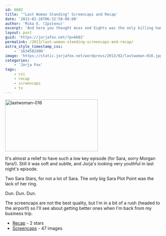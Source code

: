 ```yaml
---
id: 6682
title: '"Last Woman Standing" Screencaps and Recap'
date: '2013-02-28T06:32:58-08:00'
author: 'Mika E. (Ipstenu)'
excerpt: 'And here you thought Aces and Eights was the only killing hand in Poker.'
layout: post
guid: 'https://jorjafox.net/?p=6682'
permalink: /2013/last-woman-standing-screencaps-and-recap/
astra_style_timestamp_css:
    - '1634581990'
image: 'https://static.jorjafox.net/wordpress/2013/02/lastwoman-016.jpg'
categories:
    - 'Jorja Fox'
tags:
    - csi
    - recap
    - screencaps
    - tv
---
```


<a href="//static.jorjafox.net/wordpress/2013/02/lastwoman-016.jpg"><img class="alignleft size-medium wp-image-6683" alt="lastwoman-016" src="//static.jorjafox.net/wordpress/2013/02/lastwoman-016-300x168.jpg" width="300" height="168" /></a>

It's almost a relief to have such a low key episode (for Sara, sorry Morgan fans!). Still it was soft and subtle, and Jorja's looking very youthful in last night's episode.

Two Sara Stars, for not a lot of Sara. The only big Sara Plot Point was the lack of her ring.

Dun. Dun. Dun.

The screencaps are not the best quality, but I'm in a bit of a rush (headed to the airport!) so I'll see about getting better ones when I'm back from my business trip.
<ul>
	<li><a href="https://jorjafox.net/wiki/Last_Woman_Standing">Recap</a> - 2 stars</li>
	<li><a href="https://jorjafox.net/gallery/tv/csi/season13/16last/">Screencaps</a> - 47 images</li>
</ul>
